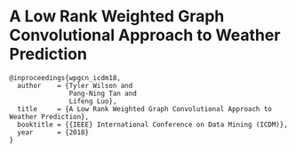 # A Low Rank Weighted Graph Convolutional Approach to Weather Prediction

```
@inproceedings{wpgcn_icdm18,
  author    = {Tyler Wilson and
               Pang-Ning Tan and
               Lifeng Luo},
  title     = {A Low Rank Weighted Graph Convolutional Approach to Weather Prediction},
  booktitle = {{IEEE} International Conference on Data Mining (ICDM)},
  year      = {2018}
}
```
